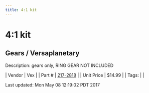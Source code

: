 ```yaml
---
title: 4:1 kit
---
```


# 4:1 kit
## Gears / Versaplanetary
Description: 	gears only, RING GEAR NOT INCLUDED 

| Vendor | Vex | 
| Part # | [217-2818](http://www.vexrobotics.com/versaplanetary.html) | 
| Unit Price | $14.99 | 
| Tags: |  | 

Last updated: Mon May 08 12:19:02 PDT 2017